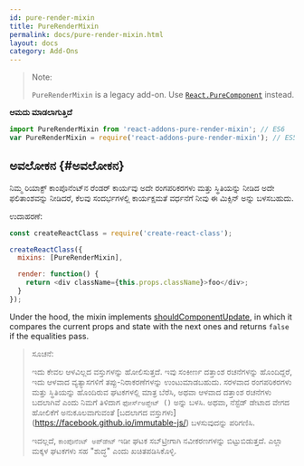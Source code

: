 ```yaml
---
id: pure-render-mixin
title: PureRenderMixin
permalink: docs/pure-render-mixin.html
layout: docs
category: Add-Ons
---
```


> Note:
>
> `PureRenderMixin` is a legacy add-on. Use [`React.PureComponent`](/docs/react-api.html#reactpurecomponent) instead.

**ಆಮದು ಮಾಡಲಾಗುತ್ತಿದೆ**

```javascript
import PureRenderMixin from 'react-addons-pure-render-mixin'; // ES6
var PureRenderMixin = require('react-addons-pure-render-mixin'); // ES5 with npm
```

## ಅವಲೋಕನ {#ಅವಲೋಕನ} 

ನಿಮ್ಮ ರಿಯಾಕ್ಟ್ ಕಾಂಪೊನೆಂಟ್‌ನ ರೆಂಡರ್ ಕಾರ್ಯವು ಅದೇ ರಂಗಪರಿಕರಗಳು ಮತ್ತು ಸ್ಥಿತಿಯನ್ನು ನೀಡಿದ ಅದೇ ಫಲಿತಾಂಶವನ್ನು ನೀಡಿದರೆ, ಕೆಲವು ಸಂದರ್ಭಗಳಲ್ಲಿ ಕಾರ್ಯಕ್ಷಮತೆ ವರ್ಧನೆಗೆ ನೀವು ಈ ಮಿಕ್ಸಿನ್ ಅನ್ನು ಬಳಸಬಹುದು.

ಉದಾಹರಣೆ:

```js
const createReactClass = require('create-react-class');

createReactClass({
  mixins: [PureRenderMixin],

  render: function() {
    return <div className={this.props.className}>foo</div>;
  }
});
```

Under the hood, the mixin implements [shouldComponentUpdate](/docs/component-specs.html#updating-shouldcomponentupdate), in which it compares the current props and state with the next ones and returns `false` if the equalities pass.

> ಸೂಚನೆ:
>
> ಇದು ಕೇವಲ ಆಳವಿಲ್ಲದ ವಸ್ತುಗಳನ್ನು ಹೋಲಿಸುತ್ತದೆ. ಇವು ಸಂಕೀರ್ಣ ದತ್ತಾಂಶ ರಚನೆಗಳನ್ನು ಹೊಂದಿದ್ದರೆ, ಇದು ಆಳವಾದ ವ್ಯತ್ಯಾಸಗಳಿಗೆ ತಪ್ಪು-ನಿರಾಕರಣೆಗಳನ್ನು ಉಂಟುಮಾಡಬಹುದು. ಸರಳವಾದ ರಂಗಪರಿಕರಗಳು ಮತ್ತು ಸ್ಥಿತಿಯನ್ನು ಹೊಂದಿರುವ ಘಟಕಗಳಲ್ಲಿ ಮಾತ್ರ ಬೆರೆಸಿ, ಅಥವಾ ಆಳವಾದ ದತ್ತಾಂಶ ರಚನೆಗಳು ಬದಲಾಗಿವೆ ಎಂದು ನಿಮಗೆ ತಿಳಿದಾಗ `ಫೋರ್ಸ್‌ಅಪ್ಡೇಟ್ ()` ಅನ್ನು ಬಳಸಿ. ಅಥವಾ, ನೆಸ್ಟೆಡ್ ಡೇಟಾದ ವೇಗದ ಹೋಲಿಕೆಗೆ ಅನುಕೂಲವಾಗುವಂತೆ [ಬದಲಾಗದ ವಸ್ತುಗಳು] (https://facebook.github.io/immutable-js/) ಬಳಸುವುದನ್ನು ಪರಿಗಣಿಸಿ.
>
> ಇದಲ್ಲದೆ, `ಕಾಂಪೊನೆಂಟ್ ಅಪ್‌ಡೇಟ್` ಇಡೀ ಘಟಕ ಸಬ್‌ಟ್ರೀಗಾಗಿ ನವೀಕರಣಗಳನ್ನು ಬಿಟ್ಟುಬಿಡುತ್ತದೆ. ಎಲ್ಲಾ ಮಕ್ಕಳ ಘಟಕಗಳು ಸಹ "ಶುದ್ಧ" ಎಂದು ಖಚಿತಪಡಿಸಿಕೊಳ್ಳಿ.
